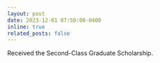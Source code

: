 ```yaml
---
layout: post
date: 2023-12-01 07:59:00-0400
inline: true
related_posts: false
---
```


Received the Second-Class Graduate Scholarship.
